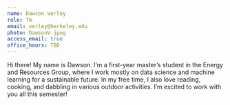 ```yaml
---
name: Dawson Verley
role: TA
email: verley@berkeley.edu
photo: DawsonV.jpeg
access_email: true
office_hours: TBD
---
```


Hi there! My name is Dawson. I’m a first-year master’s student in the Energy and Resources Group, where I work mostly on data science and machine learning for a sustainable future. In my free time, I also love reading, cooking, and dabbling in various outdoor activities. I’m excited to work with you all this semester!
